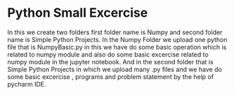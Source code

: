 # Python Small Excercise
In this we create two folders first folder name is Numpy and second folder name is Simple Python Projects.
In the Numpy Folder we upload one python file that is NumpyBasic.py in this we have do some basic operation which is related to numpy module and also do some basic excercise related to numpy module in the jupyter notebook.
And in the second folder that is Simple Python Projects in which we upload many .py files and we have do some basic excercise , programs and problem statement by the help of pycharm IDE.
